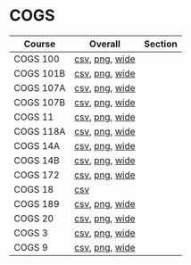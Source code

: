 # COGS

| Course | Overall | Section |
| ------ | ------- | ------- |
| COGS 100 | [csv](https://github.com/UCSD-Historical-Enrollment-Data/2025Summer1/blob/main/overall/COGS%20100.csv), [png](https://raw.githubusercontent.com/UCSD-Historical-Enrollment-Data/2025Summer1/main/plot_overall/COGS%20100.png), [wide](https://raw.githubusercontent.com/UCSD-Historical-Enrollment-Data/2025Summer1/main/plot_overall_wide/COGS%20100.png) |  |
| COGS 101B | [csv](https://github.com/UCSD-Historical-Enrollment-Data/2025Summer1/blob/main/overall/COGS%20101B.csv), [png](https://raw.githubusercontent.com/UCSD-Historical-Enrollment-Data/2025Summer1/main/plot_overall/COGS%20101B.png), [wide](https://raw.githubusercontent.com/UCSD-Historical-Enrollment-Data/2025Summer1/main/plot_overall_wide/COGS%20101B.png) |  |
| COGS 107A | [csv](https://github.com/UCSD-Historical-Enrollment-Data/2025Summer1/blob/main/overall/COGS%20107A.csv), [png](https://raw.githubusercontent.com/UCSD-Historical-Enrollment-Data/2025Summer1/main/plot_overall/COGS%20107A.png), [wide](https://raw.githubusercontent.com/UCSD-Historical-Enrollment-Data/2025Summer1/main/plot_overall_wide/COGS%20107A.png) |  |
| COGS 107B | [csv](https://github.com/UCSD-Historical-Enrollment-Data/2025Summer1/blob/main/overall/COGS%20107B.csv), [png](https://raw.githubusercontent.com/UCSD-Historical-Enrollment-Data/2025Summer1/main/plot_overall/COGS%20107B.png), [wide](https://raw.githubusercontent.com/UCSD-Historical-Enrollment-Data/2025Summer1/main/plot_overall_wide/COGS%20107B.png) |  |
| COGS 11 | [csv](https://github.com/UCSD-Historical-Enrollment-Data/2025Summer1/blob/main/overall/COGS%2011.csv), [png](https://raw.githubusercontent.com/UCSD-Historical-Enrollment-Data/2025Summer1/main/plot_overall/COGS%2011.png), [wide](https://raw.githubusercontent.com/UCSD-Historical-Enrollment-Data/2025Summer1/main/plot_overall_wide/COGS%2011.png) |  |
| COGS 118A | [csv](https://github.com/UCSD-Historical-Enrollment-Data/2025Summer1/blob/main/overall/COGS%20118A.csv), [png](https://raw.githubusercontent.com/UCSD-Historical-Enrollment-Data/2025Summer1/main/plot_overall/COGS%20118A.png), [wide](https://raw.githubusercontent.com/UCSD-Historical-Enrollment-Data/2025Summer1/main/plot_overall_wide/COGS%20118A.png) |  |
| COGS 14A | [csv](https://github.com/UCSD-Historical-Enrollment-Data/2025Summer1/blob/main/overall/COGS%2014A.csv), [png](https://raw.githubusercontent.com/UCSD-Historical-Enrollment-Data/2025Summer1/main/plot_overall/COGS%2014A.png), [wide](https://raw.githubusercontent.com/UCSD-Historical-Enrollment-Data/2025Summer1/main/plot_overall_wide/COGS%2014A.png) |  |
| COGS 14B | [csv](https://github.com/UCSD-Historical-Enrollment-Data/2025Summer1/blob/main/overall/COGS%2014B.csv), [png](https://raw.githubusercontent.com/UCSD-Historical-Enrollment-Data/2025Summer1/main/plot_overall/COGS%2014B.png), [wide](https://raw.githubusercontent.com/UCSD-Historical-Enrollment-Data/2025Summer1/main/plot_overall_wide/COGS%2014B.png) |  |
| COGS 172 | [csv](https://github.com/UCSD-Historical-Enrollment-Data/2025Summer1/blob/main/overall/COGS%20172.csv), [png](https://raw.githubusercontent.com/UCSD-Historical-Enrollment-Data/2025Summer1/main/plot_overall/COGS%20172.png), [wide](https://raw.githubusercontent.com/UCSD-Historical-Enrollment-Data/2025Summer1/main/plot_overall_wide/COGS%20172.png) |  |
| COGS 18 | [csv](https://github.com/UCSD-Historical-Enrollment-Data/2025Summer1/blob/main/overall/COGS%2018.csv) |  |
| COGS 189 | [csv](https://github.com/UCSD-Historical-Enrollment-Data/2025Summer1/blob/main/overall/COGS%20189.csv), [png](https://raw.githubusercontent.com/UCSD-Historical-Enrollment-Data/2025Summer1/main/plot_overall/COGS%20189.png), [wide](https://raw.githubusercontent.com/UCSD-Historical-Enrollment-Data/2025Summer1/main/plot_overall_wide/COGS%20189.png) |  |
| COGS 20 | [csv](https://github.com/UCSD-Historical-Enrollment-Data/2025Summer1/blob/main/overall/COGS%2020.csv), [png](https://raw.githubusercontent.com/UCSD-Historical-Enrollment-Data/2025Summer1/main/plot_overall/COGS%2020.png), [wide](https://raw.githubusercontent.com/UCSD-Historical-Enrollment-Data/2025Summer1/main/plot_overall_wide/COGS%2020.png) |  |
| COGS 3 | [csv](https://github.com/UCSD-Historical-Enrollment-Data/2025Summer1/blob/main/overall/COGS%203.csv), [png](https://raw.githubusercontent.com/UCSD-Historical-Enrollment-Data/2025Summer1/main/plot_overall/COGS%203.png), [wide](https://raw.githubusercontent.com/UCSD-Historical-Enrollment-Data/2025Summer1/main/plot_overall_wide/COGS%203.png) |  |
| COGS 9 | [csv](https://github.com/UCSD-Historical-Enrollment-Data/2025Summer1/blob/main/overall/COGS%209.csv), [png](https://raw.githubusercontent.com/UCSD-Historical-Enrollment-Data/2025Summer1/main/plot_overall/COGS%209.png), [wide](https://raw.githubusercontent.com/UCSD-Historical-Enrollment-Data/2025Summer1/main/plot_overall_wide/COGS%209.png) |  |
